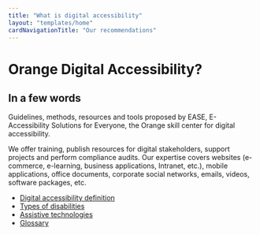```yaml
---
title: "What is digital accessibility"
layout: "templates/home"
cardNavigationTitle: "Our recommendations"
---
```


# Orange Digital Accessibility?

## In a few words

Guidelines, methods, resources and tools proposed by EASE, E-Accessibility Solutions for Everyone, the Orange skill center for digital accessibility.

We offer training, publish resources for digital stakeholders, support projects and perform compliance audits. Our expertise covers websites (e-commerce, e-learning, business applications, Intranet, etc.), mobile applications, office documents, corporate social networks, emails, videos, software packages, etc.   


<ul class="list-inline">
  <li class="list-inline-item pb-2">
    <a href="digital-accessibility-definition" class="btn btn-secondary btn-sm">Digital accessibility definition</a>
  </li>
  <li class="list-inline-item pb-2">
    <a href="types-of-disabilities" class="btn btn-secondary btn-sm">Types of disabilities</a>
  </li>
  <li class="list-inline-item pb-2">
    <a href="assistive-technologies" class="btn btn-secondary btn-sm">Assistive technologies</a>
  </li>
  <li class="list-inline-item pb-2">
    <a href="glossary" class="btn btn-secondary btn-sm">Glossary</a>
  </li>
</ul>

